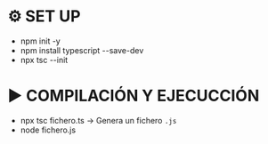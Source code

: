 # ⚙ SET UP
- npm init -y
- npm install typescript --save-dev
- npx tsc --init

# ▶ COMPILACIÓN Y EJECUCCIÓN
- npx tsc fichero.ts -> Genera un fichero `.js`
- node fichero.js